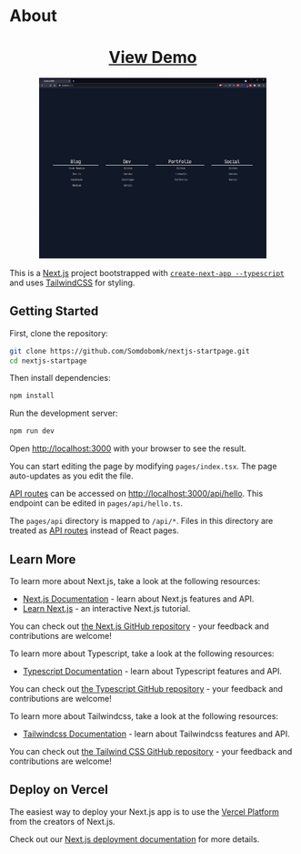 # About

<h1 align="center">
    <a href="https://still-tor-21008.herokuapp.com/" target="_blank">
     View Demo
    </a>
</h1>
<div align="center">
    <img src="./assets/images/screenshot.png" width="400px">
</div>

This is a [Next.js](https://nextjs.org/) project bootstrapped with [`create-next-app --typescript`](https://github.com/vercel/next.js/tree/canary/packages/create-next-app) and uses [TailwindCSS](https://tailwindcss.com/) for styling.

## Getting Started

First, clone the repository:

```bash
git clone https://github.com/Somdobomk/nextjs-startpage.git
cd nextjs-startpage
```

Then install dependencies:

```bash
npm install
```

Run the development server:

```bash
npm run dev
```

Open [http://localhost:3000](http://localhost:3000) with your browser to see the result.

You can start editing the page by modifying `pages/index.tsx`. The page auto-updates as you edit the file.

[API routes](https://nextjs.org/docs/api-routes/introduction) can be accessed on [http://localhost:3000/api/hello](http://localhost:3000/api/hello). This endpoint can be edited in `pages/api/hello.ts`.

The `pages/api` directory is mapped to `/api/*`. Files in this directory are treated as [API routes](https://nextjs.org/docs/api-routes/introduction) instead of React pages.

## Learn More

To learn more about Next.js, take a look at the following resources:

- [Next.js Documentation](https://nextjs.org/docs) - learn about Next.js features and API.
- [Learn Next.js](https://nextjs.org/learn) - an interactive Next.js tutorial.

You can check out [the Next.js GitHub repository](https://github.com/vercel/next.js/) - your feedback and contributions are welcome!

To learn more about Typescript, take a look at the following resources:

- [Typescript Documentation](https://www.typescriptlang.org/docs/) - learn about Typescript features and API.

You can check out [the Typescript GitHub repository](https://github.com/microsoft/TypeScript/) - your feedback and contributions are welcome!

To learn more about Tailwindcss, take a look at the following resources:

- [Tailwindcss Documentation](https://tailwindcss.com/docs/) - learn about Tailwindcss features and API.

You can check out [the Tailwind CSS GitHub repository](https://github.com/tailwindlabs/tailwindcss) - your feedback and contributions are welcome!

## Deploy on Vercel

The easiest way to deploy your Next.js app is to use the [Vercel Platform](https://vercel.com/new?utm_medium=default-template&filter=next.js&utm_source=create-next-app&utm_campaign=create-next-app-readme) from the creators of Next.js.

Check out our [Next.js deployment documentation](https://nextjs.org/docs/deployment) for more details.
